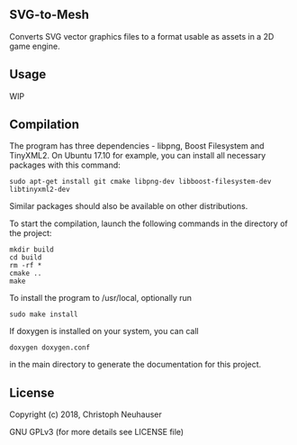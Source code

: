 ## SVG-to-Mesh

Converts SVG vector graphics files to a format usable as assets in a 2D game engine.

## Usage

WIP


## Compilation

The program has three dependencies - libpng, Boost Filesystem and TinyXML2. On Ubuntu 17.10 for example, you can install all necessary packages with this command:

```
sudo apt-get install git cmake libpng-dev libboost-filesystem-dev libtinyxml2-dev
```

Similar packages should also be available on other distributions.

To start the compilation, launch the following commands in the directory of the project:

```
mkdir build
cd build
rm -rf *
cmake ..
make
```

To install the program to /usr/local, optionally run 

```
sudo make install
```

If doxygen is installed on your system, you can call

```
doxygen doxygen.conf
```

in the main directory to generate the documentation for this project.


## License

Copyright (c) 2018, Christoph Neuhauser

GNU GPLv3 (for more details see LICENSE file)
